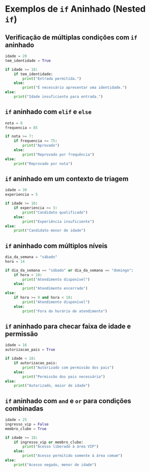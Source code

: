 # Exemplos de `if` Aninhado (Nested `if`)

## Verificação de múltiplas condições com `if` aninhado
```python
idade = 20
tem_identidade = True

if idade >= 18:
    if tem_identidade:
        print("Entrada permitida.")
    else:
        print("É necessário apresentar uma identidade.")
else:
    print("Idade insuficiente para entrada.")
```

## `if` aninhado com `elif` e `else`
```python
nota = 8
frequencia = 85

if nota >= 7:
    if frequencia >= 75:
        print("Aprovado")
    else:
        print("Reprovado por frequência")
else:
    print("Reprovado por nota")
```

## `if` aninhado em um contexto de triagem
```python
idade = 30
experiencia = 5

if idade >= 18:
    if experiencia >= 3:
        print("Candidato qualificado")
    else:
        print("Experiência insuficiente")
else:
    print("Candidato menor de idade")
```

## `if` aninhado com múltiplos níveis
```python
dia_da_semana = "sábado"
hora = 14

if dia_da_semana == "sábado" or dia_da_semana == "domingo":
    if hora < 18:
        print("Atendimento disponível")
    else:
        print("Atendimento encerrado")
else:
    if hora >= 9 and hora < 18:
        print("Atendimento disponível")
    else:
        print("Fora do horário de atendimento")
```

## `if` aninhado para checar faixa de idade e permissão
```python
idade = 16
autorizacao_pais = True

if idade < 18:
    if autorizacao_pais:
        print("Autorizado com permissão dos pais")
    else:
        print("Permissão dos pais necessária")
else:
    print("Autorizado, maior de idade")
```

## `if` aninhado com `and` e `or` para condições combinadas
```python
idade = 25
ingresso_vip = False
membro_clube = True

if idade >= 18:
    if ingresso_vip or membro_clube:
        print("Acesso liberado à área VIP")
    else:
        print("Acesso permitido somente à área comum")
else:
    print("Acesso negado, menor de idade")
```
